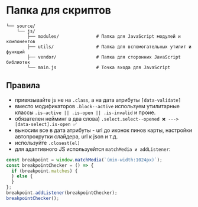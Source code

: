 # Папка для скриптов

```shell
└── source/
    └── js/
        ├── modules/              # Папка для JavaScript модулей и компонентов
        ├── utils/                # Папка для вспомогательных утилит и функций
        ├── vendor/               # Папка для сторонних JavaScript библиотек
        └── main.js               # Точка входа для JavaScript
```

## Правила

- привязывайте js не на `.class`, а на дата атрибуты `[data-validate]`
- вместо модификаторов `.block--active` используем утилитарные классы `.is-active || .is-open || .is-invalid` и проие.
- обязателен нейминг в два слова) `.select.select--opened ❌ ---> [data-select].is-open ✅`
- выносим все в дата атрибуты - url до иконок пинов карты, настройки автопрокрутки слайдера, url к json и т.д.
- используйте `.closest(el)`
- для адаптивного JS используейтся `matchMedia и addListener`:

```js
const breakpoint = window.matchMedia(`(min-width:1024px)`);
const breakpointChecker = () => {
  if (breakpoint.matches) {
  } else {
  }
};
breakpoint.addListener(breakpointChecker);
breakpointChecker();
```
